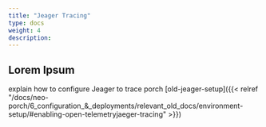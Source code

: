 ```yaml
---
title: "Jeager Tracing"
type: docs
weight: 4
description: 
---
```


## Lorem Ipsum

explain how to configure Jeager to trace porch [old-jeager-setup]({{< relref "/docs/neo-porch/6_configuration_&_deployments/relevant_old_docs/environment-setup/#enabling-open-telemetryjaeger-tracing" >}})
